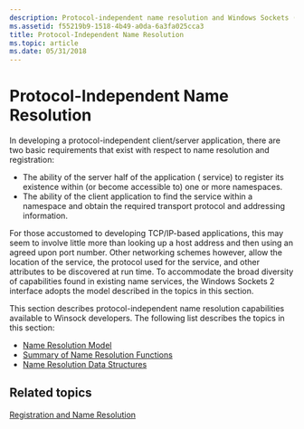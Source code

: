 ```yaml
---
description: Protocol-independent name resolution and Windows Sockets (Winsock).
ms.assetid: f55219b9-1518-4b49-a0da-6a3fa025cca3
title: Protocol-Independent Name Resolution
ms.topic: article
ms.date: 05/31/2018
---
```


# Protocol-Independent Name Resolution

In developing a protocol-independent client/server application, there are two basic requirements that exist with respect to name resolution and registration:

-   The ability of the server half of the application ( service) to register its existence within (or become accessible to) one or more namespaces.
-   The ability of the client application to find the service within a namespace and obtain the required transport protocol and addressing information.

For those accustomed to developing TCP/IP-based applications, this may seem to involve little more than looking up a host address and then using an agreed upon port number. Other networking schemes however, allow the location of the service, the protocol used for the service, and other attributes to be discovered at run time. To accommodate the broad diversity of capabilities found in existing name services, the Windows Sockets 2 interface adopts the model described in the topics in this section.

This section describes protocol-independent name resolution capabilities available to Winsock developers. The following list describes the topics in this section:

-   [Name Resolution Model](name-resolution-model-2.md)
-   [Summary of Name Resolution Functions](summary-of-name-resolution-functions-2.md)
-   [Name Resolution Data Structures](name-resolution-data-structures-2.md)

## Related topics

<dl> <dt>

[Registration and Name Resolution](registration-and-name-resolution-2.md)
</dt> </dl>

 

 



